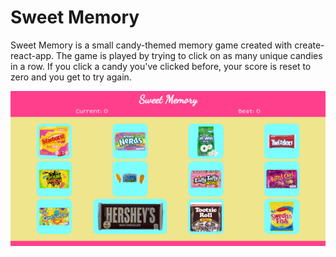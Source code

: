 # Sweet Memory

Sweet Memory is a small candy-themed memory game created with create-react-app.
The game is played by trying to click on as many unique candies in a row. If you click a candy you've clicked before, your score is reset to zero and you get to try again.

![](./sweet-memory-screenshot.png)
